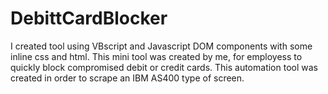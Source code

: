 # DebittCardBlocker
I created tool using VBscript and Javascript DOM components with some inline css and html. This mini tool was created by me, for employess to quickly block compromised debit or credit cards. This automation tool was created in order to scrape an IBM AS400 type of screen.
